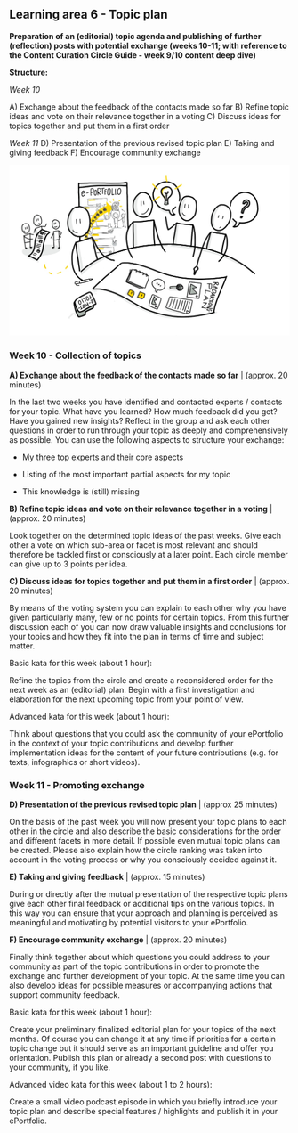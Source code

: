 ## Learning area 6 - Topic plan

**Preparation of an (editorial) topic agenda and publishing of further (reflection) posts with potential exchange (weeks 10-11; with reference to the Content Curation Circle Guide - week 9/10 content deep dive)**

**Structure:**

*Week 10*

A) Exchange about the feedback of the contacts made so far
B) Refine topic ideas and vote on their relevance together in a voting
C) Discuss ideas for topics together and put them in a first order

*Week 11*
D) Presentation of the previous revised topic plan
E) Taking and giving feedback
F) Encourage community exchange

![Sketchnote Editorial plan and growing community feedback from Katrin [@kleinerw4hnsinn](https://twitter.com/kleinerw4hnsinn) (CC BY)](./images/image15.jpeg)

### Week 10 - Collection of topics

**A) Exchange about the feedback of the contacts made so far** | (approx. 20 minutes)

In the last two weeks you have identified and contacted experts /
contacts for your topic. What have you learned? How much feedback did
you get? Have you gained new insights? Reflect in the group and ask each
other questions in order to run through your topic as deeply and
comprehensively as possible. You can use the following aspects to
structure your exchange:

-   My three top experts and their core aspects

-   Listing of the most important partial aspects for my topic

-   This knowledge is (still) missing

**B) Refine topic ideas and vote on their relevance together in a voting** | (approx. 20 minutes)

Look together on the determined topic ideas of the past weeks. Give each
other a vote on which sub-area or facet is most relevant and should
therefore be tackled first or consciously at a later point. Each circle
member can give up to 3 points per idea.

**C) Discuss ideas for topics together and put them in a first order** | (approx. 20 minutes)

By means of the voting system you can explain to each other why you have
given particularly many, few or no points for certain topics. From this
further discussion each of you can now draw valuable insights and
conclusions for your topics and how they fit into the plan in terms of
time and subject matter.

Basic kata for this week (about 1 hour):

Refine the topics from the circle and create a reconsidered order for
the next week as an (editorial) plan. Begin with a first investigation
and elaboration for the next upcoming topic from your point of view.

Advanced kata for this week (about 1 hour):

Think about questions that you could ask the community of your
ePortfolio in the context of your topic contributions and develop
further implementation ideas for the content of your future
contributions (e.g. for texts, infographics or short videos).

### Week 11 - Promoting exchange

**D) Presentation of the previous revised topic plan** | (approx 25 minutes)

On the basis of the past week you will now present your topic plans to
each other in the circle and also describe the basic considerations for
the order and different facets in more detail. If possible even mutual
topic plans can be created. Please also explain how the circle ranking
was taken into account in the voting process or why you consciously
decided against it.

**E) Taking and giving feedback** | (approx. 15 minutes)

During or directly after the mutual presentation of the respective topic
plans give each other final feedback or additional tips on the various
topics. In this way you can ensure that your approach and planning is
perceived as meaningful and motivating by potential visitors to your
ePortfolio.

**F) Encourage community exchange** | (approx. 20 minutes)

Finally think together about which questions you could address to your
community as part of the topic contributions in order to promote the
exchange and further development of your topic. At the same time you can
also develop ideas for possible measures or accompanying actions that
support community feedback.

Basic kata for this week (about 1 hour):

Create your preliminary finalized editorial plan for your topics of the
next months. Of course you can change it at any time if priorities for a
certain topic change but it should serve as an important guideline and
offer you orientation. Publish this plan or already a second post with
questions to your community, if you like.

Advanced video kata for this week (about 1 to 2 hours):

Create a small video podcast episode in which you briefly introduce your
topic plan and describe special features / highlights and publish it in
your ePortfolio.
